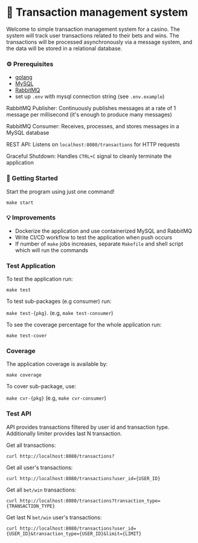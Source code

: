 # 🎰 Transaction management system

Welcome to simple transaction management system for a casino. The system will track user transactions related to their bets and wins. The transactions will be processed asynchronously via a message system, and the data will be stored in a relational database.

### ⚙️ Prerequisites

- [golang](https://go.dev/)
- [MySQL](https://documentation.ubuntu.com/server/how-to/databases/install-mysql/)
- [RabbitMQ](https://www.rabbitmq.com/docs/download)
- set up `.env` with mysql connection string (see `.env.example`) 

RabbitMQ Publisher: Continuously publishes messages at a rate of 1 message per millisecond (it's enough to produce many messages)

RabbitMQ Consumer: Receives, processes, and stores messages in a MySQL database

REST API: Listens on `localhost:8080/transactions` for HTTP requests

Graceful Shutdown: Handles `CTRL+C` signal to cleanly terminate the application

### 🚀 Getting Started

Start the program using just one command!

`make start`

### 💡 Improvements

- Dockerize the application and use containerized MySQL and RabbitMQ
- Write CI/CD workflow to test the application when push occurs
- If number of `make` jobs increases, separate `Makefile` and shell script which will run the commands

### Test Application

To test the application run: 

`make test`

To test sub-packages (e.g consumer) run:

`make test-{pkg}`. (e.g, `make test-consumer`)

To see the coverage percentage for the whole application run:

`make test-cover`

### Coverage

The application coverage is available by:

`make coverage`

To cover sub-package, use:

`make cvr-{pkg}` (e.g, `make cvr-consumer`)

### Test API

API provides transactions filtered by user id and transaction type. Additionally limiter provides last N transaction. 

Get all transactions: 

`curl http://localhost:8080/transactions?`

Get all user's transactions:

`curl http://localhost:8080/transactions?user_id={USER_ID}`

Get all `bet/win` transactions:

`curl http://localhost:8080/transactions?transaction_type={TRANSACTION_TYPE}`

Get last N `bet/win` user's transactions:

`curl http://localhost:8080/transactions?user_id={USER_ID}&transaction_type={USER_ID}&limit={LIMIT}`
